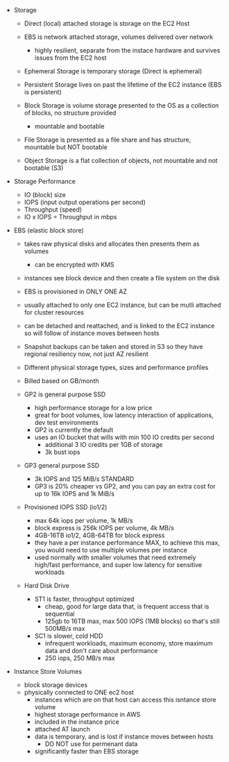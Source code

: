 - Storage
    - Direct (local) attached storage is storage on the EC2 Host
    - EBS is network attached storage, volumes delivered over network
        - highly resilient, separate from the instace hardware and survives issues from the EC2 host
    - Ephemeral Storage is temporary storage (Direct is ephemeral)
    - Persistent Storage lives on past the lifetime of the EC2 instance (EBS is persistent)

    - Block Storage is volume storage presented to the OS as a collection of blocks, no structure provided
        - mountable and bootable
    - File Storage is presented as a file share and has structure, mountable but NOT bootable
    - Object Storage is a flat collection of objects, not mountable and not bootable (S3)
    
- Storage Performance
    - IO (block) size 
    - IOPS (input output operations per second)
    - Throughput (speed)
    - IO x IOPS = Throughput in mbps

- EBS (elastic block store)
    - takes raw physical disks and allocates then presents them as volumes
        - can be encrypted with KMS
    - instances see block device and then create a file system on the disk
    - EBS is provisioned in ONLY ONE AZ
    - usually attached to only one EC2 instance, but can be mutli attached for cluster resources
    - can be detached and reattached, and is linked to the EC2 instance so will follow of instance moves between hosts
    - Snapshot backups can be taken and stored in S3 so they have regional resiliency now, not just AZ resilient
    - Different physical storage types, sizes and performance profiles
    - Billed based on GB/month

    - GP2 is general purpose SSD
        - high performance storage for a low price
        - great for boot volumes, low latency interaction of applications, dev test environments
        - GP2 is currently the default
        - uses an IO bucket that wills with min 100 IO credits per second
            - additional 3 IO credits per 1GB of storage
            - 3k bust iops
    - GP3 general purpose SSD
        - 3k IOPS and 125 MiB/s STANDARD
        - GP3 is 20% cheaper vs GP2, and you can pay an extra cost for up to 16k IOPS and 1k MiB/s

    - Provisioned IOPS SSD (io1/2)
        - max 64k iops per volume, 1k MB/s
        - block express is 256k IOPS per volume, 4k MB/s
        - 4GB-16TB io1/2, 4GB-64TB for block express
        - they have a per instance performance MAX, to achieve this max, you would need to use multiple volumes per instance
        - used normally with smaller volumes that need extremely high/fast performance, and super low latency for sensitive workloads

    - Hard Disk Drive
        - ST1 is faster, throughput optimized
            - cheap, good for large data that, is frequent access that is sequential
            - 125gb to 16TB max, max 500 IOPS (1MB blocks) so that's still 500MB/s max
        - SC1 is slower, cold HDD
            - infrequent workloads, maximum economy, store maximum data and don't care about performance
            - 250 iops, 250 MB/s max

- Instance Store Volumes
    - block storage devices
    - physically connected to ONE ec2 host
        - instances which are on that host can access this isntance store volume
        - highest storage performance in AWS
        - included in the instance price
        - attached AT launch
        - data is temporary, and is lost if instance moves between hosts
            - DO NOT use for permenant data
        - significantly faster than EBS storage
        